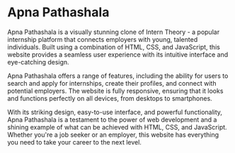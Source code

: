 # Apna Pathashala
<p>
Apna Pathashala is a visually stunning clone of Intern Theory - a popular internship platform that connects employers with young, talented individuals. Built using a combination of HTML, CSS, and JavaScript, this website provides a seamless user experience with its intuitive interface and eye-catching design.

Apna Pathashala offers a range of features, including the ability for users to search and apply for internships, create their profiles, and connect with potential employers. The website is fully responsive, ensuring that it looks and functions perfectly on all devices, from desktops to smartphones.

With its striking design, easy-to-use interface, and powerful functionality, Apna Pathashala is a testament to the power of web development and a shining example of what can be achieved with HTML, CSS, and JavaScript. Whether you're a job seeker or an employer, this website has everything you need to take your career to the next level.
</p>
